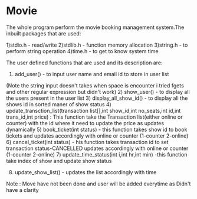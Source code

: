 # Movie

The whole program perform the movie booking management system.The inbuilt packages that are used:

1)stdio.h - read/write
2)stdlib.h - function memory allocation
3)string.h - to perform string operation
4)time.h - to get to know system time


The user defined functions that are used and its description are:

1) add_user() - to input user name and email id to store in user list

(Note the string input doesn't takes when space is encounter i tried fgets and other regular expression but didn't work)
2) show_user() - to display all the users present in the user list
3) display_all_show_id() - to display all the shows id in sorted maner of show status
4) update_transction_list(transaction list[],int show_id,int no_seats,int id,int trans_id,int price) :
    This function take the Transaction list(either online or counter) with the id where it need to update the price as updates dynamically
5) book_ticket(int status) - this function takes show id to book tickets and updates accordingly with online or counter
    (1-counter  2-online)
6) cancel_ticket(int status) - his function takes transaction id to set transaction status-CANCELLED updates accordingly with online or counter
    (1-counter  2-online)
7) update_time_status(int i,int hr,int min) -this function take index of show and update show status


8) update_show_list() - updates the list accordingly with time

Note : Move have not been done and user will be added everytime as Didn't have a clarity 
